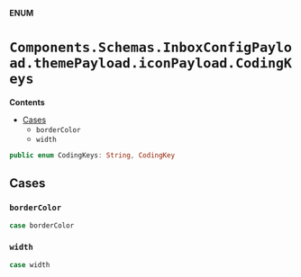 **ENUM**

# `Components.Schemas.InboxConfigPayload.themePayload.iconPayload.CodingKeys`

**Contents**

- [Cases](#cases)
  - `borderColor`
  - `width`

```swift
public enum CodingKeys: String, CodingKey
```

## Cases
### `borderColor`

```swift
case borderColor
```

### `width`

```swift
case width
```

